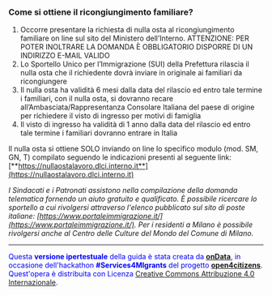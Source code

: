 ### Come si ottiene il ricongiungimento familiare?

1. Occorre presentare la richiesta di nulla osta al ricongiungimento familiare on line sul sito del Ministero dell’Interno. ATTENZIONE: PER POTER INOLTRARE LA DOMANDA È OBBLIGATORIO DISPORRE DI UN INDIRIZZO E-MAIL VALIDO
2. Lo Sportello Unico per l’Immigrazione (SUI) della Prefettura rilascia il nulla osta che il richiedente dovrà inviare in originale ai familiari da ricongiungere
3. Il nulla osta ha validità 6 mesi dalla data del rilascio ed entro tale termine i familiari, con il nulla osta, si dovranno recare all’Ambasciata/Rappresentanza Consolare Italiana del paese di origine per richiedere il visto di ingresso per motivi di famiglia 
4. Il visto di ingresso ha validità di 1 anno dalla data del rilascio ed entro tale termine i familiari dovranno entrare in Italia

Il nulla osta si ottiene SOLO inviando
on line lo specifico modulo (mod. SM, GN, T) compilato seguendo le
indicazioni presenti al seguente link: [**https://nullaostalavoro.dlci.interno.it**](https://nullaostalavoro.dlci.interno.it)

*I Sindacati e i Patronati assistono nella compilazione della domanda
telematica fornendo un aiuto gratuito e qualificato. È possibile
ricercare lo sportello a cui rivolgersi attraverso l'elenco pubblicato sul sito di poste italiane: [https://www.portaleimmigrazione.it/](https://www.portaleimmigrazione.it/). Per i
residenti a Milano è possibile rivolgersi anche al Centro delle Culture del Mondo del Comune di Milano.*

---
<footer style="color:blue !important;">
<div id="about">
Questa <strong>versione ipertestuale</strong> della guida è stata creata da <a href="http://ondata.it/" target="_blank"><strong>onData</strong></a>, in occasione dell'hackathon <strong>#Services4MIgrants</strong> del progetto <a href="http://open4citizens.eu/" target="_blank"><strong>open4citizens</strong></a>.
</div>
<div id="licenza">
Quest'opera è distribuita con Licenza <a rel="license" href="http://creativecommons.org/licenses/by/4.0/">Creative Commons Attribuzione 4.0 Internazionale</a>.
</div>
</footer>